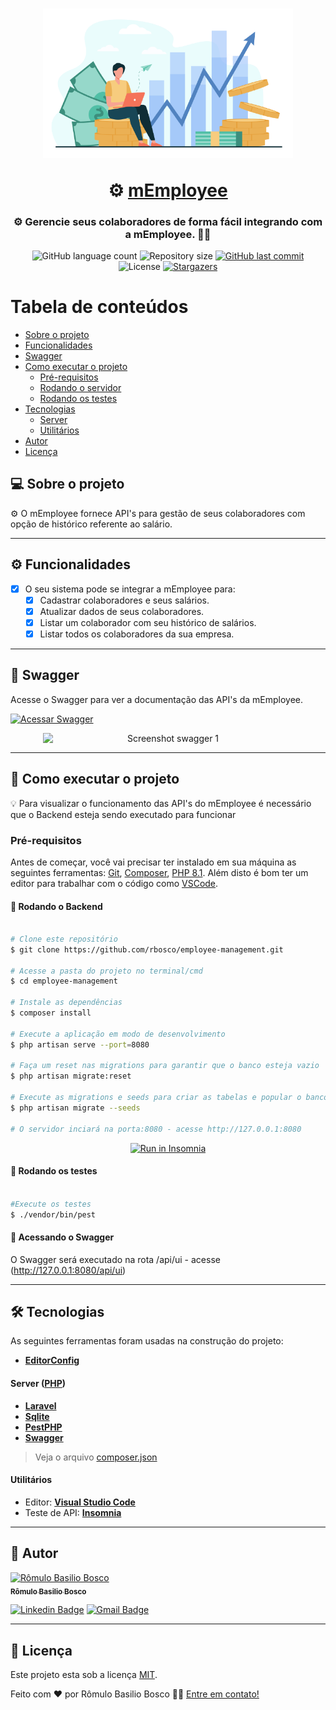 <h1 align="center">
    <p align="center">
      <img alt="logo" src="./readme/logo.png" width="400px">
    </p>
    ⚙️ <a href="#" alt=""> mEmployee </a>
</h1>

<h3 align="center">
    ⚙️ Gerencie seus colaboradores de forma fácil integrando com a mEmployee. 👨‍💼
</h3>

<p align="center">
  <img alt="GitHub language count" src="https://img.shields.io/github/languages/count/rbosco/employee-management?color=%2304D361">

  <img alt="Repository size" src="https://img.shields.io/github/repo-size/rbosco/employee-management">
  
  <a href="https://github.com/rbosco/employee-management/commits/master">
    <img alt="GitHub last commit" src="https://img.shields.io/github/last-commit/rbosco/employee-management">
  </a>
    
   <img alt="License" src="https://img.shields.io/badge/license-MIT-brightgreen">
   <a href="https://github.com/rbosco/employee-management/stargazers">
    <img alt="Stargazers" src="https://img.shields.io/github/stars/rbosco/employee-management?style=social">
  </a>
</p>

Tabela de conteúdos
=================

   * [Sobre o projeto](#sobre-o-projeto)
   * [Funcionalidades](#funcionalidades)
   * [Swagger](#swagger)
   * [Como executar o projeto](#como-executar-o-projeto)
     * [Pré-requisitos](#pre-requisitos)
     * [Rodando o servidor](#rodando-o-backend)
     * [Rodando os testes](#rodando-testes)
   * [Tecnologias](#tecnologias)
     * [Server](#tecnologias-server)
     * [Utilitários](#utilitarios)
   * [Autor](#autor)
   * [Licença](#licenca)



## 💻 Sobre o projeto <a name="sobre-o-projeto"></a>

⚙️ O mEmployee fornece API's para gestão de seus colaboradores com opção de histórico referente ao salário.

---

## ⚙️ Funcionalidades <a name="funcionalidades"></a>

- [x] O seu sistema pode se integrar a mEmployee para:
  - [x] Cadastrar colaboradores e seus salários.
  - [x] Atualizar dados de seus colaboradores.
  - [x] Listar um colaborador com seu histórico de salários.
  - [x] Listar todos os colaboradores da sua empresa.

---

## 🎨 Swagger <a name="Swagger"></a>

Acesse o Swagger para ver a documentação das API's da mEmployee.

<a href="https://www.figma.com/file/8szO6rJwdHlSaF95n2vKgW/GoBarber">
  <img alt="Acessar Swagger" src="https://img.shields.io/badge/Acessar%20API%20-Swagger-%2304D361">
</a>

<p align="center" style="display: flex; align-items: flex-start; justify-content: center;">
  <img alt="Screenshot swagger 1" src="./readme/swaager.png" width="400px">
</p>

---

## 🚀 Como executar o projeto <a name="como-executar-o-projeto"></a>

💡 Para visualizar o funcionamento das API's do mEmployee é necessário que o Backend esteja sendo executado para funcionar

### Pré-requisitos <a name="pre-requisitos"></a>

Antes de começar, você vai precisar ter instalado em sua máquina as seguintes ferramentas:
[Git](https://git-scm.com), [Composer](https://nodejs.org/en/), [PHP 8.1](https://www.php.net/downloads.php). 
Além disto é bom ter um editor para trabalhar com o código como [VSCode](https://code.visualstudio.com/).

#### 🎲 Rodando o Backend <a name="rodando-o-backend"></a>

```bash

# Clone este repositório
$ git clone https://github.com/rbosco/employee-management.git

# Acesse a pasta do projeto no terminal/cmd
$ cd employee-management

# Instale as dependências
$ composer install

# Execute a aplicação em modo de desenvolvimento
$ php artisan serve --port=8080

# Faça um reset nas migrations para garantir que o banco esteja vazio
$ php artisan migrate:reset

# Execute as migrations e seeds para criar as tabelas e popular o banco
$ php artisan migrate --seeds

# O servidor inciará na porta:8080 - acesse http://127.0.0.1:8080 

```

<p align="center">
  <a href="https://github.com/rbosco/employee-management/blob/main/Insomnia_API_mEmployee.json" target="_blank"><img src="https://insomnia.rest/images/run.svg" alt="Run in Insomnia"></a>
</p>

#### 🎲 Rodando os testes <a name="rodando-testes"></a>

```bash

#Execute os testes
$ ./vendor/bin/pest

```

#### 🎲 Acessando o Swagger <a name="acessando-swagger"></a>

O Swagger será executado na rota /api/ui - acesse (http://127.0.0.1:8080/api/ui)

---

## 🛠 Tecnologias <a name="tecnologias"></a>

As seguintes ferramentas foram usadas na construção do projeto:

-   **[EditorConfig](https://editorconfig.org/)**

#### **Server** ([PHP](https://www.php.net/)) <a name="tecnologias-server"></a>

-   **[Laravel](https://laravel.com/)**
-   **[Sqlite](https://www.sqlite.org/index.html)**
-   **[PestPHP](https://pestphp.com/)**
-   **[Swagger](https://laravel.com/)**

> Veja o arquivo  [composer.json](https://github.com/rbosco/employee-management/composer.json)

#### **Utilitários** <a name="utilitarios"></a>

-   Editor:  **[Visual Studio Code](https://code.visualstudio.com/)**
-   Teste de API:  **[Insomnia](https://insomnia.rest/)**

---

## 🦸 Autor <a name="autor"></a>

<a href="https://github.com/rbosco">
 <img src="https://avatars2.githubusercontent.com/u/6660950?s=460&u=ac94c8da0e69db2558f031d01dbca5c60aa19b77&v=4" width="100px" alt="Rômulo Basilio Bosco" />
 <br />
 <sub><b>Rômulo Basilio Bosco</b></sub></a>
 <br />

[![Linkedin Badge](https://img.shields.io/badge/-RomuloBosco-blue?style=flat-square&logo=Linkedin&logoColor=white&link=https://www.linkedin.com/in/romulobbosco/)](https://www.linkedin.com/in/romulobbosco/) 
[![Gmail Badge](https://img.shields.io/badge/-romulo.bbosco@gmail.com-c14438?style=flat-square&logo=Gmail&logoColor=white&link=mailto:romulo.bbosco@gmail.com)](mailto:romulo.bbosco@gmail.com)

---

## 📝 Licença <a name="licenca"></a>

Este projeto esta sob a licença [MIT](./LICENSE).

Feito com ❤️ por Rômulo Basilio Bosco 👋🏽 [Entre em contato!](https://www.linkedin.com/in/romulobbosco/)